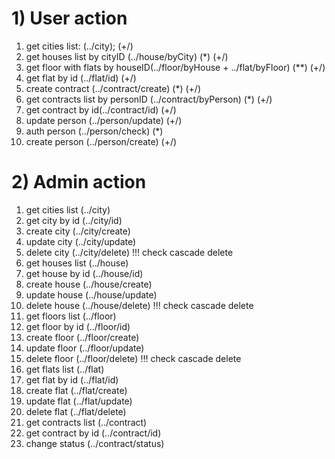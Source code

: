 # 1) User action
1) get cities list: (../city); (+/)
2) get houses list by cityID (../house/byCity) (*) (+/)
3) get floor with flats by houseID(../floor/byHouse + ../flat/byFloor) (**) (+/)
4) get flat by id (../flat/id) (+/)
5) create contract (../contract/create) (*) (+/)
6) get contracts list by personID (../contract/byPerson) (*) (+/)
7) get contract by id(../contract/id) (+/)
8) update person (../person/update) (+/)
9) auth person (../person/check) (*) 
10) create person (../person/create) (+/)
# 2) Admin action
1) get cities list (../city)
2) get city by id (../city/id)
3) create city (../city/create)
4) update city (../city/update)
5) delete city (../city/delete) !!! check cascade delete
6) get houses list (../house)
7) get house by id (../house/id)
8) create house (../house/create)
9) update house (../house/update)
10) delete house (../house/delete) !!! check cascade delete
11) get floors list (../floor)
12) get floor by id (../floor/id)
13) create floor (../floor/create)
14) update floor (../floor/update)
15) delete floor (../floor/delete) !!! check cascade delete
16) get flats list (../flat)
17) get flat by id (../flat/id)
18) create flat (../flat/create)
19) update flat (../flat/update)
20) delete flat (../flat/delete)
21) get contracts list (../contract)
22) get contract by id (../contract/id)
23) change status (../contract/status)